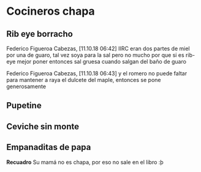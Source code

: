 # Cocineros chapa

## Rib eye borracho

Federico Figueroa Cabezas, [11.10.18 06:42]
IIRC eran dos partes de miel por una de guaro, tal vez soya para la sal pero no mucho por que si es rib-eye mejor poner entonces sal gruesa cuando salgan del baño de guaro

Federico Figueroa Cabezas, [11.10.18 06:43]
y el romero no puede faltar para mantener a raya el dulcete del maple, entonces se pone generosamente

## Pupetine

## Ceviche sin monte

## Empanaditas de papa

**Recuadro** Su mamá no es chapa, por eso no sale en el libro :þ
